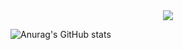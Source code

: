 <div align="center">
  <img src="https://github.com/user-attachments/assets/6097cbec-7c1a-4726-b096-77f705265607" />
</div>

![Anurag's GitHub stats](https://github-readme-stats.vercel.app/api?hoji510=anuraghazra&show_icons=true&bg_color=00000000)
